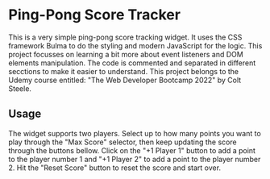 # Ping-Pong Score Tracker

This is a very simple ping-pong score tracking widget. It uses the CSS framework Bulma to do the styling and modern JavaScript for the logic. This project focusses on learning a bit more about event listeners and DOM elements manipulation. The code is commented and separated in different secctions to make it easier to understand. This project belongs to the Udemy course entitled: "The Web Developer Bootcamp 2022" by Colt Steele.


## Usage

The widget supports two players. Select up to how many points you want to play through the "Max Score" selector, then keep updating the score through the buttons bellow. Click on the "+1 Player 1" button to add a point to the player number 1 and "+1 Player 2" to add a point to the player number 2. Hit the "Reset Score" button to reset the score and start over.


 
